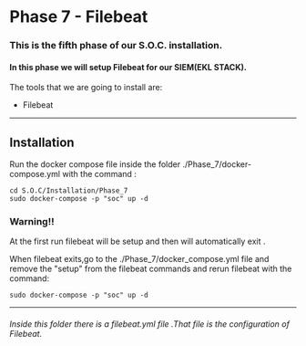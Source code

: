 
# Phase 7 - Filebeat


### This is the fifth phase of our S.O.C. installation.


#### In this phase we will setup Filebeat for our SIEM(EKL STACK).

The tools that we are going to install are: 

- Filebeat

<hr>

## Installation
 Run the docker compose file inside the folder ./Phase_7/docker-compose.yml with the command :

    cd S.O.C/Installation/Phase_7
    sudo docker-compose -p "soc" up -d



### Warning!!
At the first run filebeat will be setup and then will  automatically exit . 

When filebeat exits,go to the ./Phase_7/docker_compose.yml file and remove the "setup"
from the filebeat commands and rerun filebeat with the command:

    sudo docker-compose -p "soc" up -d

<hr>



###### Inside this folder there is a filebeat.yml file .That file is the configuration of Filebeat.

